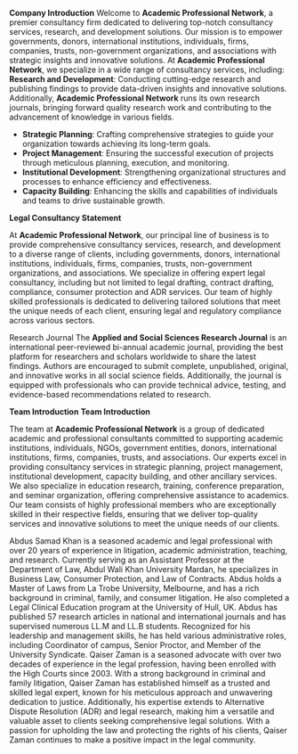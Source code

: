 **Company Introduction**
Welcome to **Academic Professional Network**, a premier consultancy firm dedicated to delivering top-notch consultancy services, research, and development solutions. Our mission is to empower governments, donors, international institutions, individuals, firms, companies, trusts, non-government organizations, and associations with strategic insights and innovative solutions.
At **Academic Professional Network**, we specialize in a wide range of consultancy services, including:
**Research and Development**: Conducting cutting-edge research and publishing findings to provide data-driven insights and innovative solutions. Additionally, **Academic Professional Network** runs its own research journals, bringing forward quality research work and contributing to the advancement of knowledge in various fields.
- **Strategic Planning**: Crafting comprehensive strategies to guide your organization towards achieving its long-term goals.
- **Project Management**: Ensuring the successful execution of projects through meticulous planning, execution, and monitoring.
- **Institutional Development**: Strengthening organizational structures and processes to enhance efficiency and effectiveness.
- **Capacity Building**: Enhancing the skills and capabilities of individuals and teams to drive sustainable growth.

**Legal  Consultancy Statement**

At **Academic Professional Network**, our principal line of business is to provide comprehensive consultancy services, research, and development to a diverse range of clients, including governments, donors, international institutions, individuals, firms, companies, trusts, non-government organizations, and associations. 
We specialize in offering expert legal consultancy, including but not limited to legal drafting, contract drafting, compliance, consumer protection and ADR services. Our team of highly skilled professionals is dedicated to delivering tailored solutions that meet the unique needs of each client, ensuring legal and regulatory compliance across various sectors.

Research Journal 
The **Applied and Social Sciences Research Journal** is an international peer-reviewed bi-annual academic journal, providing the best platform for researchers and scholars worldwide to share the latest findings. Authors are encouraged to submit complete, unpublished, original, and innovative works in all social science fields. Additionally, the journal is equipped with professionals who can provide technical advice, testing, and evidence-based recommendations related to research.


**Team Introduction**
**Team Introduction**

The team at **Academic Professional Network** is a group of dedicated academic and professional consultants committed to supporting academic institutions, individuals, NGOs, government entities, donors, international institutions, firms, companies, trusts, and associations. Our experts excel in providing consultancy services in strategic planning, project management, institutional development, capacity building, and other ancillary services. We also specialize in education research, training, conference preparation, and seminar organization, offering comprehensive assistance to academics. Our team consists of highly professional members who are exceptionally skilled in their respective fields, ensuring that we deliver top-quality services and innovative solutions to meet the unique needs of our clients.

Abdus Samad Khan is a seasoned academic and legal professional with over 20 years of experience in litigation, academic administration, teaching, and research. Currently serving as an Assistant Professor at the Department of Law, Abdul Wali Khan University Mardan, he specializes in Business Law, Consumer Protection, and Law of Contracts. Abdus holds a Master of Laws from La Trobe University, Melbourne, and has a rich background in criminal, family, and consumer litigation. He also completed a Legal Clinical Education program at the University of Hull, UK. Abdus has published 57 research articles in national and international journals and has supervised numerous LL.M and LL.B students. Recognized for his leadership and management skills, he has held various administrative roles, including Coordinator of campus, Senior Proctor, and Member of the University Syndicate.
Qaiser Zaman is a seasoned advocate with over two decades of experience in the legal profession, having been enrolled with the High Courts since 2003. With a strong background in criminal and family litigation, Qaiser Zaman has established himself as a trusted and skilled legal expert, known for his meticulous approach and unwavering dedication to justice. Additionally, his expertise extends to Alternative Dispute Resolution (ADR) and legal research, making him a versatile and valuable asset to clients seeking comprehensive legal solutions. With a passion for upholding the law and protecting the rights of his clients, Qaiser Zaman continues to make a positive impact in the legal community.
